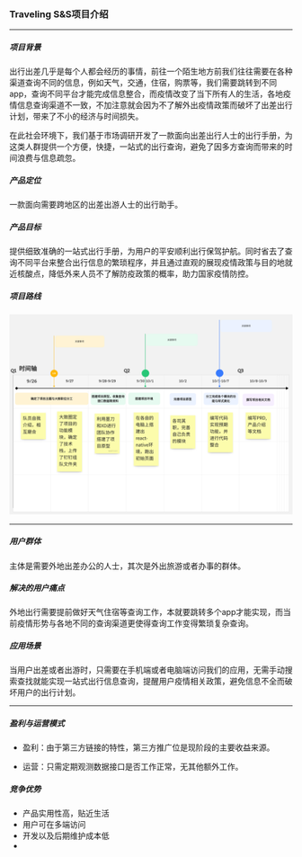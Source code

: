 ### Traveling S&S项目介绍

***

##### 项目背景

出行出差几乎是每个人都会经历的事情，前往一个陌生地方前我们往往需要在各种渠道查询不同的信息，例如天气，交通，住宿，购票等，我们需要跳转到不同app，查询不同平台才能完成信息整合，而疫情改变了当下所有人的生活，各地疫情信息查询渠道不一致，不加注意就会因为不了解外出疫情政策而破坏了出差出行计划，带来了不小的经济与时间损失。

在此社会环境下，我们基于市场调研开发了一款面向出差出行人士的出行手册，为这类人群提供一个方便，快捷，一站式的出行查询，避免了因多方查询而带来的时间浪费与信息疏忽。

##### 产品定位

一款面向需要跨地区的出差出游人士的出行助手。

##### 产品目标

提供细致准确的一站式出行手册，为用户的平安顺利出行保驾护航。同时省去了查询不同平台来整合出行信息的繁琐程序，并且通过直观的展现疫情政策与目的地就近核酸点，降低外来人员不了解防疫政策的概率，助力国家疫情防控。

##### 项目路线

![](https://github.com/ali-terminal-practice-project/SafeAndSound/blob/4583ce578553e5ad80ee0e668b4588a2a3f7a34f/note/assets/%E6%9C%AA%E5%91%BD%E5%90%8D%E6%96%87%E4%BB%B6-%E5%AF%BC%E5%87%BA.png)

***

##### 用户群体

主体是需要外地出差办公的人士，其次是外出旅游或者办事的群体。

##### 解决的用户痛点

外地出行需要提前做好天气住宿等查询工作，本就要跳转多个app才能实现，而当前疫情形势与各地不同的查询渠道更使得查询工作变得繁琐复杂查询。

##### 应用场景

当用户出差或者出游时，只需要在手机端或者电脑端访问我们的应用，无需手动搜索查找就能实现一站式出行信息查询，提醒用户疫情相关政策，避免信息不全而破坏用户的出行计划。

***

##### 盈利与运营模式

- 盈利：由于第三方链接的特性，第三方推广位是现阶段的主要收益来源。

- 运营：只需定期观测数据接口是否工作正常，无其他额外工作。

##### 竞争优势

- 产品实用性高，贴近生活
- 用户可在多端访问
- 开发以及后期维护成本低
- 
